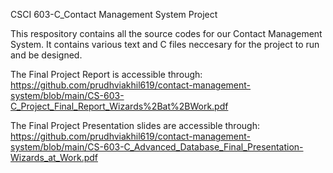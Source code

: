 CSCI 603-C_Contact Management System Project

This respository contains all the source codes for our Contact Management System. It contains various text and C files neccesary for the project to run and be designed.

The Final Project Report is accessible through: https://github.com/prudhviakhil619/contact-management-system/blob/main/CS-603-C_Project_Final_Report_Wizards%2Bat%2BWork.pdf

The Final Project Presentation slides are accessible through: https://github.com/prudhviakhil619/contact-management-system/blob/main/CS-603-C_Advanced_Database_Final_Presentation-Wizards_at_Work.pdf
